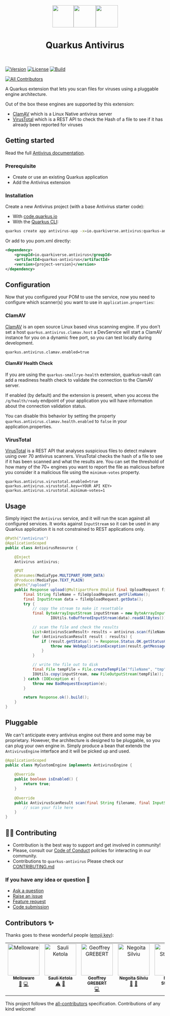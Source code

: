 <div align="center">
<img src="https://github.com/quarkiverse/quarkus-antivirus/blob/main/docs/modules/ROOT/assets/images/quarkus.svg" width="67" height="70" ><img src="https://github.com/quarkiverse/quarkus-antivirus/blob/main/docs/modules/ROOT/assets/images/plus-sign.svg" height="70" ><img src="https://github.com/quarkiverse/quarkus-antivirus/blob/main/docs/modules/ROOT/assets/images/antivirus-protection-icon.svg" height="70" >

# Quarkus Antivirus
</div>
<br>

[![Version](https://img.shields.io/maven-central/v/io.quarkiverse.antivirus/quarkus-antivirus?logo=apache-maven&style=flat-square)](https://search.maven.org/artifact/io.quarkiverse.antivirus/quarkus-antivirus)
[![License](https://img.shields.io/badge/License-Apache%202.0-blue.svg?style=flat-square)](https://opensource.org/licenses/Apache-2.0)
[![Build](https://github.com/quarkiverse/quarkus-antivirus/actions/workflows/build.yml/badge.svg)](https://github.com/quarkiverse/quarkus-antivirus/actions/workflows/build.yml)

<!-- ALL-CONTRIBUTORS-BADGE:START - Do not remove or modify this section -->
[![All Contributors](https://img.shields.io/badge/all_contributors-5-orange.svg?style=flat-square)](#contributors-)
<!-- ALL-CONTRIBUTORS-BADGE:END -->

A Quarkus extension that lets you scan files for viruses using a pluggable engine architecture.

Out of the box these engines are supported by this extension:
- [ClamAV](https://www.clamav.net/) which is a Linux Native antivirus server
- [VirusTotal](https://www.virustotal.com/) which is a REST API to check the Hash of a file to see if it has already been reported for viruses

## Getting started

Read the full [Antivirus documentation](https://docs.quarkiverse.io/quarkus-antivirus/dev/index.html).

### Prerequisite

- Create or use an existing Quarkus application
- Add the Antivirus extension

### Installation

Create a new Antivirus project (with a base Antivirus starter code):

- With [code.quarkus.io](https://code.quarkus.io/?a=Antivirus-bowl&j=17&e=io.quarkiverse.antivirus%3Aquarkus-antivirus)
- With the [Quarkus CLI](https://quarkus.io/guides/cli-tooling):

```bash
quarkus create app antivirus-app -x=io.quarkiverse.antivirus:quarkus-antivirus
```
Or add to you pom.xml directly:

```xml
<dependency>
    <groupId>io.quarkiverse.antivirus</groupId>
    <artifactId>quarkus-antivirus</artifactId>
    <version>{project-version}</version>
</dependency>
```

## Configuration

Now that you configured your POM to use the service, now you need to configure which scanner(s) you want to use in `application.properties`:

### ClamAV

[ClamAV](https://www.clamav.net/) is an open source Linux based virus scanning engine.
If you don't set a host `quarkus.antivirus.clamav.host` a DevService will start a ClamAV instance for you on a dynamic free port, so you can test locally during development.

```properties
quarkus.antivirus.clamav.enabled=true
```

#### ClamAV Health Check

If you are using the `quarkus-smallrye-health` extension,
quarkus-vault can add a readiness health check to validate the connection to the ClamAV server.

If enabled (by default) and the extension is present,
when you access the `/q/health/ready` endpoint of your application you will have information about the connection validation status.

You can disable this behavior by setting the property `quarkus.antivirus.clamav.health.enabled` to `false` in your application.properties.

### VirusTotal

[VirusTotal](https://www.virustotal.com/) is a REST API that analyses suspicious files to detect malware using over 70 antivirus scanners.  VirusTotal checks the hash of a file to see if it has been scanned and what the results are.  You can set the threshold of how many of the 70+ engines you want to report the file as malicious before you consider it a malicious file using the `minimum-votes` property.

```properties
quarkus.antivirus.virustotal.enabled=true
quarkus.antivirus.virustotal.key=<YOUR API KEY>
quarkus.antivirus.virustotal.minimum-votes=1
```

## Usage

Simply inject the `Antivirus` service, and it will run the scan against all configured services.  It works against `InputStream` so it can be used in any Quarkus application it is not constrained to REST applications only.

```java
@Path("/antivirus")
@ApplicationScoped
public class AntivirusResource {

    @Inject
    Antivirus antivirus;

    @PUT
    @Consumes(MediaType.MULTIPART_FORM_DATA)
    @Produces(MediaType.TEXT_PLAIN)
    @Path("/upload")
    public Response upload(@MultipartForm @Valid final UploadRequest fileUploadRequest) {
        final String fileName = fileUploadRequest.getFileName();
        final InputStream data = fileUploadRequest.getData();
        try {
            // copy the stream to make it resettable
            final ByteArrayInputStream inputStream = new ByteArrayInputStream(
                    IOUtils.toBufferedInputStream(data).readAllBytes());

            // scan the file and check the results
            List<AntivirusScanResult> results = antivirus.scan(fileName, inputStream);
            for (AntivirusScanResult result : results) {
                if (result.getStatus() != Response.Status.OK.getStatusCode()) {
                    throw new WebApplicationException(result.getMessage(), result.getStatus());
                }
            }

            // write the file out to disk
            final File tempFile = File.createTempFile("fileName", "tmp");
            IOUtils.copy(inputStream, new FileOutputStream(tempFile));
        } catch (IOException e) {
            throw new BadRequestException(e);
        }

        return Response.ok().build();
    }
}
```

## Pluggable
We can't anticipate every antivirus engine out there and some may be proprietary.  However, the architecture is designed to be pluggable, so you can plug your own engine in.  Simply produce a bean that extends the `AntivirusEngine` interface and it will be picked up and used.

```java
@ApplicationScoped
public class MyCustomEngine implements AntivirusEngine {
    
    @Override
    public boolean isEnabled() {
        return true;
    }
    
    @Override
    public AntivirusScanResult scan(final String filename, final InputStream inputStream) {
        // scan your file here
    }
}
```

## 🧑‍💻 Contributing

- Contribution is the best way to support and get involved in community!
- Please, consult our [Code of Conduct](./CODE_OF_CONDUCT.md) policies for interacting in our community.
- Contributions to `quarkus-antivirus` Please check our [CONTRIBUTING.md](./CONTRIBUTING.md)

### If you have any idea or question 🤷

- [Ask a question](https://github.com/quarkiverse/quarkus-antivirus/discussions)
- [Raise an issue](https://github.com/quarkiverse/quarkus-antivirus/issues)
- [Feature request](https://github.com/quarkiverse/quarkus-antivirus/issues)
- [Code submission](https://github.com/quarkiverse/quarkus-antivirus/pulls)
## Contributors ✨

Thanks goes to these wonderful people ([emoji key](https://allcontributors.org/docs/en/emoji-key)):

<!-- ALL-CONTRIBUTORS-LIST:START - Do not remove or modify this section -->
<!-- prettier-ignore-start -->
<!-- markdownlint-disable -->
<table>
  <tbody>
    <tr>
      <td align="center" valign="top" width="14.28%"><a href="http://melloware.com"><img src="https://avatars.githubusercontent.com/u/4399574?v=4?s=100" width="100px;" alt="Melloware"/><br /><sub><b>Melloware</b></sub></a><br /><a href="#maintenance-melloware" title="Maintenance">🚧</a> <a href="https://github.com/quarkiverse/quarkus-antivirus/commits?author=melloware" title="Code">💻</a></td>
      <td align="center" valign="top" width="14.28%"><a href="https://github.com/ketola"><img src="https://avatars.githubusercontent.com/u/966606?v=4?s=100" width="100px;" alt="Sauli Ketola"/><br /><sub><b>Sauli Ketola</b></sub></a><br /><a href="https://github.com/quarkiverse/quarkus-antivirus/commits?author=ketola" title="Tests">⚠️</a> <a href="#ideas-ketola" title="Ideas, Planning, & Feedback">🤔</a></td>
      <td align="center" valign="top" width="14.28%"><a href="https://github.com/ggrebert"><img src="https://avatars.githubusercontent.com/u/1737774?v=4?s=100" width="100px;" alt="Geoffrey GREBERT"/><br /><sub><b>Geoffrey GREBERT</b></sub></a><br /><a href="https://github.com/quarkiverse/quarkus-antivirus/commits?author=ggrebert" title="Code">💻</a></td>
      <td align="center" valign="top" width="14.28%"><a href="https://github.com/silviu-negoita"><img src="https://avatars.githubusercontent.com/u/17856413?v=4?s=100" width="100px;" alt="Negoita Silviu"/><br /><sub><b>Negoita Silviu</b></sub></a><br /><a href="#ideas-silviu-negoita" title="Ideas, Planning, & Feedback">🤔</a> <a href="https://github.com/quarkiverse/quarkus-antivirus/issues?q=author%3Asilviu-negoita" title="Bug reports">🐛</a></td>
      <td align="center" valign="top" width="14.28%"><a href="http://xstefank.io"><img src="https://avatars.githubusercontent.com/u/9353101?v=4?s=100" width="100px;" alt="Martin Stefanko"/><br /><sub><b>Martin Stefanko</b></sub></a><br /><a href="#question-xstefank" title="Answering Questions">💬</a></td>
    </tr>
  </tbody>
</table>

<!-- markdownlint-restore -->
<!-- prettier-ignore-end -->

<!-- ALL-CONTRIBUTORS-LIST:END -->

This project follows the [all-contributors](https://github.com/all-contributors/all-contributors) specification. Contributions of any kind welcome!
